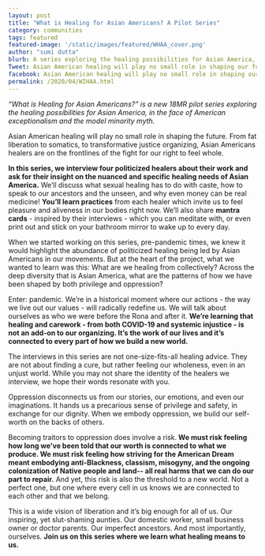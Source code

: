 ```yaml
---
layout: post
title: "What is Healing for Asian Americans? A Pilot Series"
category: communities
tags: featured
featured-image: '/static/images/featured/WHAA_cover.png'
author: "sumi dutta" 
blurb: A series exploring the healing possibilities for Asian America, in the face of American exceptionalism and the model minority myth.
Tweet: Asian American healing will play no small role in shaping our future. This series interviews politicized healers on healing in the face of American exceptionalism and the model minority myth.
facebook: Asian American healing will play no small role in shaping our future. This series interviews politicized healers on healing in the face of American exceptionalism and the model minority myth.
permalink: /2020/04/WIHAA.html
---
```


<i>“What is Healing for Asian Americans?” is a new 18MR pilot series exploring the healing possibilities for Asian America, in the face of American exceptionalism and the model minority myth.</i>


Asian American healing will play no small role in shaping the future. From fat liberation to somatics, to transformative justice organizing, Asian Americans healers are on the frontlines of the fight for our right to feel whole.

<b>In this series, we interview four politicized healers about their work and ask for their insight on the nuanced and specific healing needs of Asian America.</b> We’ll discuss what sexual healing has to do with caste, how to speak to our ancestors and the unseen, and why even money can be real medicine! <b>You’ll learn practices</b> from each healer which invite us to feel pleasure and aliveness in our bodies right now. We’ll also share <b>mantra cards</b> -  inspired by their interviews - which you can meditate with, or even print out and stick on your bathroom mirror to wake up to every day.

When we started working on this series, pre-pandemic times, we knew it would highlight the abundance of politicized healing being led by Asian Americans in our movements. But at the heart of the project, what we wanted to learn was this: What are we healing from collectively? Across the deep diversity that is Asian America, what are the patterns of how we have been shaped by both privilege and oppression?

Enter: pandemic. We’re in a historical moment where our actions - the way we live out our values - will radically redefine us. We will talk about ourselves as who we were before the Rona and after it. <b>We’re learning that healing and carework - from both COVID-19 and systemic injustice -  is not an add-on to our organizing. It’s the work of our lives and it’s connected to every part of how we build a new world.</b>

The interviews in this series are not one-size-fits-all healing advice. They are not about finding a cure, but rather feeling our wholeness, even in an unjust world. While you may not share the identity of the healers we interview, we hope their words resonate with you. 

Oppression disconnects us from our stories, our emotions, and even our imaginations. It hands us a precarious sense of privilege and safety, in exchange for our dignity. When we embody oppression, we build our self-worth on the backs of others. 

Becoming traitors to oppression does involve a risk.<b> We must risk feeling how long we’ve been told that our worth is connected to what we produce. We must risk feeling how striving for the American Dream meant embodying anti-Blackness, classism, misogyny, and the ongoing colonization of Native people and land-- all real harms that we can do our part to repair.</b> And yet, this risk is also the threshold to a new world. Not a perfect one, but one where every cell in us knows we are connected to each other and that we belong. 

This is a wide vision of liberation and it’s big enough for all of us. Our inspiring, yet slut-shaming aunties. Our domestic worker, small business owner or doctor parents. Our imperfect ancestors. And most importantly, ourselves. <b>Join us on this series where we learn what healing means to us. </b>
